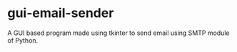 # gui-email-sender
A GUI based program made using tkinter to send email using SMTP module of Python.
